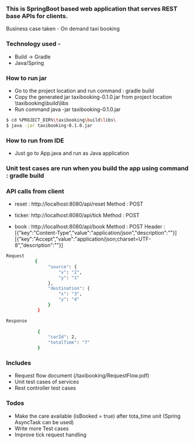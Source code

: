 ### This is SpringBoot based web application that serves REST base APIs for clients.
Business case taken - On demand taxi booking 

### Technology used -
 - Build -> Gradle
 - Java/Spring
 

### How to run jar
 - Go to the project location and run command : gradle build
 - Copy the generated jar taxibooking-0.1.0.jar from project location \taxibooking\build\libs
 - Run command java -jar taxibooking-0.1.0.jar

```sh
$ cd %PROJECT_DIR%\taxibooking\build\libs\
$ java -jar taxibooking-0.1.0.jar
```


### How to run from IDE
 - Just go to App.java and run as Java application 


### Unit test cases are run when you build the app using command : gradle build

### API calls from client
 - reset : http://localhost:8080/api/reset
 		   Method : POST
 
 - ticker: http://localhost:8080/api/tick
 		   Method : POST
 
 - book  : http://localhost:8080/api/book
           Method : POST
           Header : [{"key":"Content-Type","value":"application/json","description":""}]
           	        [{"key":"Accept","value":"application/json;charset=UTF-8","description":""}]
 		   


```sh 
Request		   
 		   {
				"source": {
					"x": "2",
					"y": "1"
				},
				"destination": {
					"x": "3",
					"y": "4"
				}
			}
```	

	
```sh
Response
			 
			{
			    "carId": 2,
			    "totalTime": "7"
			}
```

### Includes 
 - Request flow document (/taxibooking/RequestFlow.pdf)
 - Unit test cases of services
 - Rest controller test cases


### Todos
 - Make the care available (isBooked = true) after tota_time unit (Spring AsyncTask can be used)
 - Write more Test cases
 - Improve tick request handling




